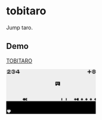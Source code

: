 # tobitaro

Jump taro.

## Demo

[TOBITARO](https://abagames.github.io/tobitaro/taro/)

[![TOBITARO screenshot](docs/screenshots/tobitaro.gif)](https://abagames.github.io/tobitaro/taro/)
